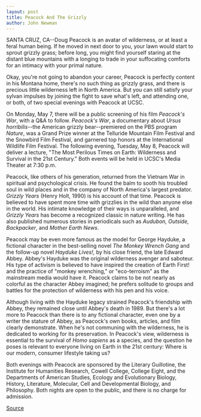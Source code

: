 ```yaml
---
layout: post
title: Peacock And The Grizzly
author: John Newman
---
```


SANTA CRUZ, CA--Doug Peacock is an avatar of wilderness, or at least a feral human being. If he moved in next door to you, your lawn would start to sprout grizzly grass; before long, you might find yourself staring at the distant blue mountains with a longing to trade in your suffocating comforts for an intimacy with your primal nature.

Okay, you're not going to abandon your career, Peacock is perfectly content in his Montana home, there's no such thing as grizzly grass, and there is precious little wilderness left in North America. But you can still satisfy your sylvan impulses by joining the fight to save what's left, and attending one, or both, of two special evenings with Peacock at UCSC.

On Monday, May 7, there will be a public screening of his film _Peacock's War_, with a Q&A to follow. _Peacock's War_, a documentary about _Ursus horribilis_\--the American grizzly bear--premiered on the PBS program _Nature_, was a Grand Prize winner at the Telluride Mountain Film Festival and the Snowbird Film Festival, and garnered top honors at the International Wildlife Film Festival. The following evening, Tuesday, May 8, Peacock will deliver a lecture, "The Most Perilous Times on Earth: Wilderness and Survival in the 21st Century." Both events will be held in UCSC's Media Theater at 7:30 p.m.

Peacock, like others of his generation, returned from the Vietnam War in spiritual and psychological crisis. He found the balm to sooth his troubled soul in wild places and in the company of North America's largest predator. _Grizzly Years_ (Henry Holt, 1990) is his account of that time. Peacock is believed to have spent more time with grizzlies in the wild than anyone else in the world. His intimate knowledge of their ways is unparalleled, and _Grizzly Years_ has become a recognized classic in nature writing. He has also published numerous stories in periodicals such as _Audubon, Outside, Backpacker_, and _Mother Earth News_.

Peacock may be even more famous as the model for George Hayduke, a fictional character in the best-selling novel _The Monkey Wrench Gang_ and the follow-up novel _Hayduke_ _Lives!,_ by his close friend, the late Edward Abbey. Abbey's Hayduke was the original wilderness avenger and saboteur. His type of activism is believed to have inspired the creation of Earth First! and the practice of "monkey wrenching," or "eco-terroism" as the mainstream media would have it. Peacock claims to be not nearly as colorful as the character Abbey imagined; he prefers solitude to groups and battles for the protection of wilderness with his pen and his voice.

Although living with the Hayduke legacy strained Peacock's friendship with Abbey, they remained close until Abbey's death in 1989. But there's a lot more to Peacock than there is to any fictional character, even one by a writer the stature of Abbey, as Peacock's own books, articles, and film clearly demonstrate. When he's not communing with the wilderness, he is dedicated to working for its preservation. In Peacock's view, wilderness is essential to the survival of _Homo sapiens_ as a species, and the question he poses is relevant to everyone living on Earth in the 21st century: Where is our modern, consumer lifestyle taking us?

Both evenings with Peacock are sponsored by the Literary Guillotine, the Institute for Humanities Research, Cowell College, College Eight, and the Departments of American Studies, Ecology and Evolutionary Biology, History, Literature, Molecular, Cell and Developmental Biology, and Philosophy. Both nights are open to the public, and there is no charge for admission.

[Source](http://www1.ucsc.edu/news_events/press_releases/archive/00-01/04-01/peacock.html "Permalink to UCSC Press Release: Peacock and the grizzly")
